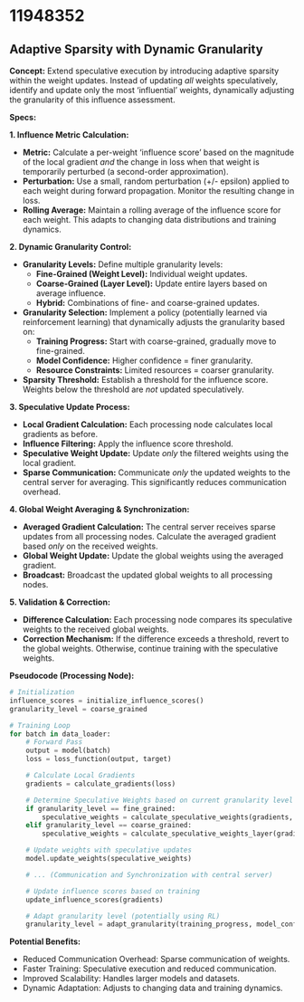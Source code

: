 # 11948352

## Adaptive Sparsity with Dynamic Granularity

**Concept:** Extend speculative execution by introducing adaptive sparsity within the weight updates. Instead of updating *all* weights speculatively, identify and update only the most ‘influential’ weights, dynamically adjusting the granularity of this influence assessment.

**Specs:**

**1. Influence Metric Calculation:**

   *   **Metric:**  Calculate a per-weight ‘influence score’ based on the magnitude of the local gradient *and* the change in loss when that weight is temporarily perturbed (a second-order approximation).
   *   **Perturbation:** Use a small, random perturbation (+/- epsilon) applied to each weight during forward propagation. Monitor the resulting change in loss.
   *   **Rolling Average:** Maintain a rolling average of the influence score for each weight. This adapts to changing data distributions and training dynamics.

**2. Dynamic Granularity Control:**

   *   **Granularity Levels:** Define multiple granularity levels:
        *   **Fine-Grained (Weight Level):**  Individual weight updates.
        *   **Coarse-Grained (Layer Level):** Update entire layers based on average influence.
        *   **Hybrid:**  Combinations of fine- and coarse-grained updates.
   *   **Granularity Selection:** Implement a policy (potentially learned via reinforcement learning) that dynamically adjusts the granularity based on:
        *   **Training Progress:** Start with coarse-grained, gradually move to fine-grained.
        *   **Model Confidence:**  Higher confidence = finer granularity.
        *   **Resource Constraints:** Limited resources = coarser granularity.
   *   **Sparsity Threshold:** Establish a threshold for the influence score. Weights below the threshold are *not* updated speculatively.

**3. Speculative Update Process:**

   *   **Local Gradient Calculation:** Each processing node calculates local gradients as before.
   *   **Influence Filtering:** Apply the influence score threshold.
   *   **Speculative Weight Update:** Update *only* the filtered weights using the local gradient.
   *   **Sparse Communication:**  Communicate *only* the updated weights to the central server for averaging. This significantly reduces communication overhead.

**4. Global Weight Averaging & Synchronization:**

   *   **Averaged Gradient Calculation:** The central server receives sparse updates from all processing nodes. Calculate the averaged gradient based *only* on the received weights.
   *   **Global Weight Update:** Update the global weights using the averaged gradient.
   *   **Broadcast:** Broadcast the updated global weights to all processing nodes.

**5. Validation & Correction:**

   *   **Difference Calculation:**  Each processing node compares its speculative weights to the received global weights.
   *   **Correction Mechanism:** If the difference exceeds a threshold, revert to the global weights. Otherwise, continue training with the speculative weights.

**Pseudocode (Processing Node):**

```python
# Initialization
influence_scores = initialize_influence_scores()
granularity_level = coarse_grained

# Training Loop
for batch in data_loader:
    # Forward Pass
    output = model(batch)
    loss = loss_function(output, target)

    # Calculate Local Gradients
    gradients = calculate_gradients(loss)

    # Determine Speculative Weights based on current granularity level
    if granularity_level == fine_grained:
        speculative_weights = calculate_speculative_weights(gradients, influence_scores)
    elif granularity_level == coarse_grained:
        speculative_weights = calculate_speculative_weights_layer(gradients, influence_scores)

    # Update weights with speculative updates
    model.update_weights(speculative_weights)

    # ... (Communication and Synchronization with central server)

    # Update influence scores based on training
    update_influence_scores(gradients)

    # Adapt granularity level (potentially using RL)
    granularity_level = adapt_granularity(training_progress, model_confidence)
```

**Potential Benefits:**

*   Reduced Communication Overhead: Sparse communication of weights.
*   Faster Training:  Speculative execution and reduced communication.
*   Improved Scalability:  Handles larger models and datasets.
*   Dynamic Adaptation: Adjusts to changing data and training dynamics.